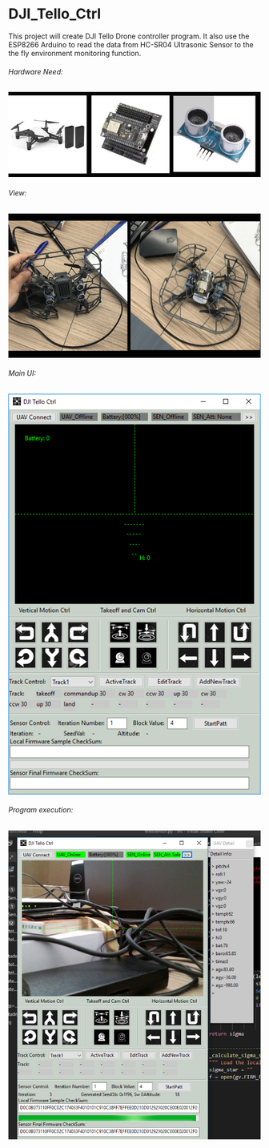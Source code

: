 # DJI_Tello_Ctrl

This project will create DJI Tello Drone controller program. It also use the ESP8266 Arduino to read the data from HC-SR04 Ultrasonic Sensor to the the fly environment monitoring function. 

###### Hardware Need:

![](https://github.com/LiuYuancheng/DJI_Tello_Ctrl/blob/master/doc/item.jpg)

###### View:

![](https://github.com/LiuYuancheng/DJI_Tello_Ctrl/blob/master/doc/sernsors.JPG)

###### Main UI:

![](https://github.com/LiuYuancheng/DJI_Tello_Ctrl/blob/master/doc/mainUI.png)

###### Program execution:

![](https://github.com/LiuYuancheng/DJI_Tello_Ctrl/blob/master/doc/2019-10-18_123002.jpg)